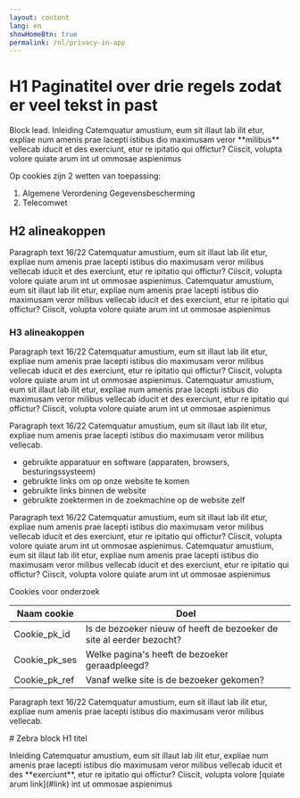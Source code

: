 ```yaml
---
layout: content
lang: en
showHomeBtn: true
permalink: /nl/privacy-in-app
---
```


# H1 Paginatitel over drie regels zodat er veel tekst in past

<p class="md-block-lead md-text-color-RO-donkerblauw" markdown="1">
    Block lead. Inleiding Catemquatur amustium, eum sit illaut lab ilit etur, expliae num amenis prae lacepti istibus dio maximusam veror **milibus** vellecab iducit et des exerciunt, etur re ipitatio qui offictur? Ciiscit, volupta volore quiate arum int ut ommosae aspienimus
</p>

Op cookies zijn 2 wetten van toepassing:

1. Algemene Verordening Gegevensbescherming
2. Telecomwet

## H2 alineakoppen

Paragraph text 16/22 Catemquatur amustium, eum sit illaut lab ilit etur, expliae num amenis prae lacepti istibus dio maximusam veror milibus vellecab iducit et des exerciunt, etur re ipitatio qui offictur? Ciiscit, volupta volore quiate arum int ut ommosae aspienimus. Catemquatur amustium, eum sit illaut lab ilit etur, expliae num amenis prae lacepti istibus dio maximusam veror milibus vellecab iducit et des exerciunt, etur re ipitatio qui offictur? Ciiscit, volupta volore quiate arum int ut ommosae aspienimus

### H3 alineakoppen

Paragraph text 16/22 Catemquatur amustium, eum sit illaut lab ilit etur, expliae num amenis prae lacepti istibus dio maximusam veror milibus vellecab iducit et des exerciunt, etur re ipitatio qui offictur? Ciiscit, volupta volore quiate arum int ut ommosae aspienimus. Catemquatur amustium, eum sit illaut lab ilit etur, expliae num amenis prae lacepti istibus dio maximusam veror milibus vellecab iducit et des exerciunt, etur re ipitatio qui offictur? Ciiscit, volupta volore quiate arum int ut ommosae aspienimus

Paragraph text 16/22 Catemquatur amustium, eum sit illaut lab ilit etur, expliae num amenis prae lacepti istibus dio maximusam veror milibus vellecab.

- gebruikte apparatuur en software (apparaten, browsers, besturingssysteem)
- gebruikte links om op onze website te komen
- gebruikte links binnen de website
- gebruikte zoektermen in de zoekmachine op de website zelf

Paragraph text 16/22 Catemquatur amustium, eum sit illaut lab ilit etur, expliae num amenis prae lacepti istibus dio maximusam veror milibus vellecab iducit et des exerciunt, etur re ipitatio qui offictur? Ciiscit, volupta volore quiate arum int ut ommosae aspienimus. Catemquatur amustium, eum sit illaut lab ilit etur, expliae num amenis prae lacepti istibus dio maximusam veror milibus vellecab iducit et des exerciunt, etur re ipitatio qui offictur? Ciiscit, volupta volore quiate arum int ut ommosae aspienimus

<p class="md-info-grey">Cookies voor onderzoek</p>

| Naam cookie   | Doel |
|---------------|------|
| Cookie_pk_id  | Is de bezoeker nieuw of heeft de bezoeker de site al eerder bezocht? |
| Cookie_pk_ses | Welke pagina's heeft de bezoeker geraadpleegd? |
| Cookie_pk_ref | Vanaf welke site is de bezoeker gekomen? |

Paragraph text 16/22 Catemquatur amustium, eum sit illaut lab ilit etur, expliae num amenis prae lacepti istibus dio maximusam veror milibus vellecab.

<div class="md-block-zebra" markdown="1">
# Zebra block H1 titel

<p class="md-block-lead" markdown="1">
    Inleiding Catemquatur amustium, eum sit illaut lab ilit etur, expliae num amenis prae lacepti istibus dio maximusam veror milibus vellecab iducit et des **exerciunt**, etur re ipitatio qui offictur? Ciiscit, volupta volore [quiate arum link](#link) int ut ommosae aspienimus
</p>
</div>